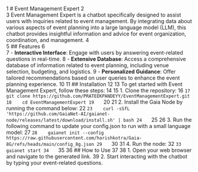 1  # Event Management Expert
2  
3  Event Management Expert is a chatbot specifically designed to assist users with inquiries related to event management. By integrating data about various aspects of event planning into a large language model (LLM), this chatbot provides insightful information and advice for event organization, coordination, and management.
4  
5  ## Features
6  
7  - **Interactive Interface**: Engage with users by answering event-related questions in real-time.
8  - **Extensive Database**: Access a comprehensive database of information related to event planning, including venue selection, budgeting, and logistics.
9  - **Personalized Guidance**: Offer tailored recommendations based on user queries to enhance the event planning experience.
10 
11 ## Installation
12 
13 To get started with Event Management Expert, follow these steps:
14 
15 1. Clone the repository:
16    ```
17    git clone https://github.com/PRATEEKPANDEYY/EventManagementExpert.git
18    cd EventManagementExpert
19    ```
20 
21 2. Install the Gaia Node by running the command below:
22    ```
23    curl -sSfL 'https://github.com/GaiaNet-AI/gaianet-node/releases/latest/download/install.sh' | bash
24    ```
25 
26 3. Run the following command to update your config.json to run with a small language model:
27    ```
28    gaianet init --config https://raw.githubusercontent.com/harishkotra/Gaia-8G/refs/heads/main/config_8g.json
29    ```
30 
31 4. Run the node:
32    ```
33    gaianet start
34    ```
35 
36 ## How to Use
37 
38 1. Open your web browser and navigate to the generated link.
39 2. Start interacting with the chatbot by typing your event-related questions.
